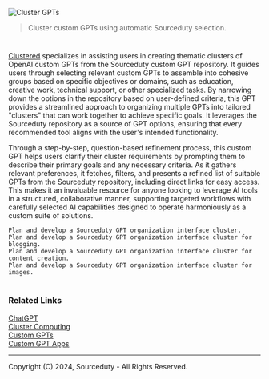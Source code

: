 ![Cluster GPTs](https://github.com/user-attachments/assets/d6ce6b2c-4307-46f7-b8d2-b2f129ce398c)

> Cluster custom GPTs using automatic Sourceduty selection.
#

[Clustered](https://chatgpt.com/g/g-oiB0KPuBF-clustered) specializes in assisting users in creating thematic clusters of OpenAI custom GPTs from the Sourceduty custom GPT repository. It guides users through selecting relevant custom GPTs to assemble into cohesive groups based on specific objectives or domains, such as education, creative work, technical support, or other specialized tasks. By narrowing down the options in the repository based on user-defined criteria, this GPT provides a streamlined approach to organizing multiple GPTs into tailored "clusters" that can work together to achieve specific goals. It leverages the Sourceduty repository as a source of GPT options, ensuring that every recommended tool aligns with the user's intended functionality.

Through a step-by-step, question-based refinement process, this custom GPT helps users clarify their cluster requirements by prompting them to describe their primary goals and any necessary criteria. As it gathers relevant preferences, it fetches, filters, and presents a refined list of suitable GPTs from the Sourceduty repository, including direct links for easy access. This makes it an invaluable resource for anyone looking to leverage AI tools in a structured, collaborative manner, supporting targeted workflows with carefully selected AI capabilities designed to operate harmoniously as a custom suite of solutions.

```
Plan and develop a Sourceduty GPT organization interface cluster.
Plan and develop a Sourceduty GPT organization interface cluster for blogging.
Plan and develop a Sourceduty GPT organization interface cluster for content creation.
Plan and develop a Sourceduty GPT organization interface cluster for images.
```

#
### Related Links

[ChatGPT](https://github.com/sourceduty/ChatGPT)
<br>
[Cluster Computing](https://github.com/sourceduty/Cluster_Computing)
<br>
[Custom GPTs](https://github.com/sourceduty/Custom_GPTs)
<br>
[Custom GPT Apps](https://github.com/sourceduty/Custom_GPT_Apps)

***
Copyright (C) 2024, Sourceduty - All Rights Reserved.
